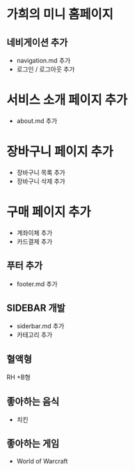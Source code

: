 # 가희의 미니 홈페이지

## 네비게이션 추가

-   navigation.md 추가
-   로그인 / 로그아웃 추가

# 서비스 소개 페이지 추가

-   about.md 추가

# 장바구니 페이지 추가

-   장바구니 목록 추가
-   장바구니 삭제 추가

# 구매 페이지 추가

-   계좌이체 추가
-   카드결제 추가

## 푸터 추가

-   footer.md 추가

## SIDEBAR 개발

-   siderbar.md 추가
-   카테고리 추가

## 혈액형

RH +B형

## 좋아하는 음식

-   치킨

## 좋아하는 게임

-   World of Warcraft
